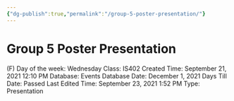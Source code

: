 ```yaml
---
{"dg-publish":true,"permalink":"/group-5-poster-presentation/"}
---
```


# Group 5 Poster Presentation

(F) Day of the week: Wednesday
Class: IS402
Created Time: September 21, 2021 12:10 PM
Database: Events Database
Date: December 1, 2021
Days Till Date: Passed
Last Edited Time: September 23, 2021 1:52 PM
Type: Presentation